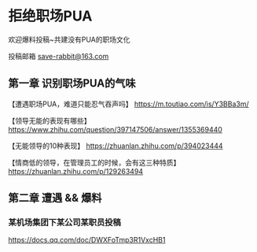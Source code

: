 #  拒绝职场PUA

欢迎爆料投稿~共建没有PUA的职场文化

投稿邮箱 save-rabbit@163.com

## 第一章   识别职场PUA的气味

【遭遇职场PUA，难道只能忍气吞声吗】
https://m.toutiao.com/is/Y3BBa3m/

【领导无能的表现有哪些】
https://www.zhihu.com/question/397147506/answer/1355369440

【无能领导的10种表现】
https://zhuanlan.zhihu.com/p/394023444

【情商低的领导，在管理员工的时候，会有这三种特质】
https://zhuanlan.zhihu.com/p/129263494



## 第二章   遭遇 && 爆料 

### 某机场集团下某公司某职员投稿
https://docs.qq.com/doc/DWXFoTmp3R1VxcHB1


